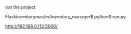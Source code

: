 run the project

Flaskinventorymaster/inventory_manager$ python3 run.py

http://192.168.0.112:5000/



